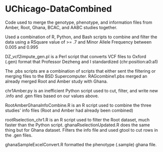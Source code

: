 # UChicago-DataCombined
Code used to merge the genotype, phenotype, and information files from Amber, Root, Ghana, BCAC, and AABC studies together.

Used a combination of R, Python, and Bash scripts to combine and filter the data using a RSquare value of >= .7 and Minor Allele Frequency between 0.005 and 0.995

DZ_vcf2impute_gen.pl is a Perl script that converts VCF files to Oxford (.gen) format that Professor Dezheng and I standardized (chr:position:a0:a1)

The .pbs scripts are a combination of scripts that either sent the filtering or merging files to the BSD Supercomputer. RAGcombine1.pbs merged an already merged Root and Amber study with Ghana.

chr1Amber.py is an inefficient Python script used to cut, filter, and write new .info and .gen files based on our values above.

RootAmberGhanaInfoCombine.R is an R script used to combine the three studies' info files (Root and Amber had already been combined)

rootRselection_chr1.R is an R script used to filter the Root dataset, much faster than the Python script.
ghanaRselectionUpdated.R does the same thing but for Ghana dataset. Filters the info file and used gtool to cut rows in the .gen files.

ghanaSampleExcelConvert.R formatted the phenotype (.sample) ghana file.
